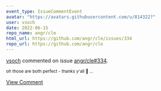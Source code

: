 ```yaml
---
event_type: IssueCommentEvent
avatar: "https://avatars.githubusercontent.com/u/814322?"
user: vsoch
date: 2022-06-15
repo_name: angr/cle
html_url: https://github.com/angr/cle/issues/334
repo_url: https://github.com/angr/cle
---
```


<a href='https://github.com/vsoch' target='_blank'>vsoch</a> commented on issue <a href='https://github.com/angr/cle/issues/334' target='_blank'>angr/cle#334</a>.

<small>oh those are both perfect - thanks y'all :avocado: ...</small>

<a href='https://github.com/angr/cle/issues/334' target='_blank'>View Comment</a>